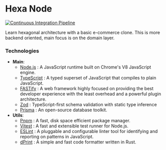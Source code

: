 # Hexa Node

[![Continuous Integration Pipeline](https://github.com/SirMishaa/hexa-node/actions/workflows/ci.yaml/badge.svg)](https://github.com/SirMishaa/hexa-node/actions/workflows/ci.yaml)

Learn hexagonal architecture with a basic e-commerce clone.
This is more backend oriented, main focus is on the domain layer.

### Technologies

- **Main**:
  - [Node.js](https://nodejs.org/en/) : A JavaScript runtime built on Chrome's V8 JavaScript engine.
  - [TypeScript](https://www.typescriptlang.org/) : A typed superset of JavaScript that compiles to plain JavaScript.
  - [FASTify](https://www.fastify.io/) : A web framework highly focused on providing the best developer experience with the least overhead and a powerful plugin architecture.
  - [Zod](https://github.com/colinhacks/zod) : TypeScript-first schema validation with static type inference
  - [Prisma](https://www.prisma.io/) : An open-source database toolkit.
- **Utils**:
  - [Pnpm](https://pnpm.io/) : A fast, disk space efficient package manager.
  - [Vitest](https://vitest.dev/) : A fast and extensible test runner for Node.js.
  - [ESLint](https://eslint.org/) : A pluggable and configurable linter tool for identifying and reporting on patterns in JavaScript.
  - [dPrint](https://github.com/dprint/dprint) : A simple and fast code formatter written in Rust.
